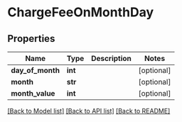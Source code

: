 # ChargeFeeOnMonthDay

## Properties
Name | Type | Description | Notes
------------ | ------------- | ------------- | -------------
**day_of_month** | **int** |  | [optional] 
**month** | **str** |  | [optional] 
**month_value** | **int** |  | [optional] 

[[Back to Model list]](../README.md#documentation-for-models) [[Back to API list]](../README.md#documentation-for-api-endpoints) [[Back to README]](../README.md)

